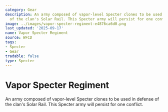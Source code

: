 ```yaml
---
category: Gear
description: An army composed of vapor-level Specter clones to be used in defense
  of the clan's Solar Rail. This Specter army will persist for one conflict.
image: ../images/vapor-specter-regiment-e4876ca6d0.png
last_updated: '2025-09-17'
name: Vapor Specter Regiment
source: WFCD
tags:
- Specter
- Gear
tradable: false
type: Specter
---
```


# Vapor Specter Regiment

An army composed of vapor-level Specter clones to be used in defense of the clan's Solar Rail. This Specter army will persist for one conflict.

